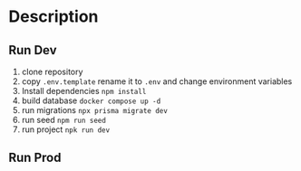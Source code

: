 # Description



## Run Dev

1. clone repository
2. copy ```.env.template``` rename it to ```.env``` and change environment variables
3. Install dependencies ```npm install```
4. build database ```docker compose up -d```
5. run migrations  ```npx prisma migrate dev```
6. run seed ```npm run seed```
7. run project ```npk run dev```



## Run Prod